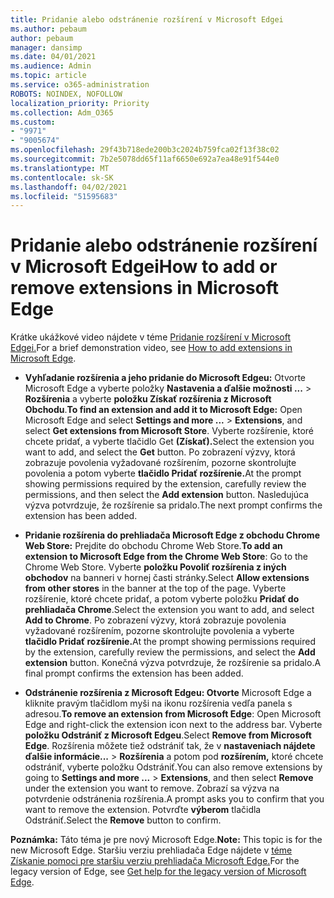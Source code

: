 ```yaml
---
title: Pridanie alebo odstránenie rozšírení v Microsoft Edgei
ms.author: pebaum
author: pebaum
manager: dansimp
ms.date: 04/01/2021
ms.audience: Admin
ms.topic: article
ms.service: o365-administration
ROBOTS: NOINDEX, NOFOLLOW
localization_priority: Priority
ms.collection: Adm_O365
ms.custom:
- "9971"
- "9005674"
ms.openlocfilehash: 29f43b718ede200b3c2024b759fca02f13f38c02
ms.sourcegitcommit: 7b2e5078dd65f11af6650e692a7ea48e91f544e0
ms.translationtype: MT
ms.contentlocale: sk-SK
ms.lasthandoff: 04/02/2021
ms.locfileid: "51595683"
---
```

# <a name="how-to-add-or-remove-extensions-in-microsoft-edge"></a><span data-ttu-id="7c847-102">Pridanie alebo odstránenie rozšírení v Microsoft Edgei</span><span class="sxs-lookup"><span data-stu-id="7c847-102">How to add or remove extensions in Microsoft Edge</span></span>

<span data-ttu-id="7c847-103">Krátke ukážkové video nájdete v téme [Pridanie rozšírení v Microsoft Edgei.](https://support.microsoft.com/help/4027935/windows-10-add-or-remove-browser-extensions)</span><span class="sxs-lookup"><span data-stu-id="7c847-103">For a brief demonstration video, see [How to add extensions in Microsoft Edge](https://support.microsoft.com/help/4027935/windows-10-add-or-remove-browser-extensions).</span></span>

- <span data-ttu-id="7c847-104">**Vyhľadanie rozšírenia a jeho pridanie do Microsoft Edgeu:** Otvorte Microsoft Edge a vyberte položky **Nastavenia a ďalšie možnosti ...**  >  **Rozšírenia** a vyberte **položku Získať rozšírenia z Microsoft Obchodu**.</span><span class="sxs-lookup"><span data-stu-id="7c847-104">**To find an extension and add it to Microsoft Edge:** Open Microsoft Edge and select **Settings and more ...** > **Extensions**, and select **Get extensions from Microsoft Store**.</span></span> <span data-ttu-id="7c847-105">Vyberte rozšírenie, ktoré chcete pridať, a vyberte tlačidlo Get **(Získať).**</span><span class="sxs-lookup"><span data-stu-id="7c847-105">Select the extension you want to add, and select the **Get** button.</span></span> <span data-ttu-id="7c847-106">Po zobrazení výzvy, ktorá zobrazuje povolenia vyžadované rozšírením, pozorne skontrolujte povolenia a potom vyberte **tlačidlo Pridať rozšírenie.**</span><span class="sxs-lookup"><span data-stu-id="7c847-106">At the prompt showing permissions required by the extension, carefully review the permissions, and then select the **Add extension** button.</span></span> <span data-ttu-id="7c847-107">Nasledujúca výzva potvrdzuje, že rozšírenie sa pridalo.</span><span class="sxs-lookup"><span data-stu-id="7c847-107">The next prompt confirms the extension has been added.</span></span>

- <span data-ttu-id="7c847-108">**Pridanie rozšírenia do prehliadača Microsoft Edge z obchodu Chrome Web Store:** Prejdite do obchodu Chrome Web Store.</span><span class="sxs-lookup"><span data-stu-id="7c847-108">**To add an extension to Microsoft Edge from the Chrome Web Store**: Go to the Chrome Web Store.</span></span> <span data-ttu-id="7c847-109">Vyberte **položku Povoliť rozšírenia z iných obchodov** na banneri v hornej časti stránky.</span><span class="sxs-lookup"><span data-stu-id="7c847-109">Select **Allow extensions from other stores** in the banner at the top of the page.</span></span> <span data-ttu-id="7c847-110">Vyberte rozšírenie, ktoré chcete pridať, a potom vyberte položku **Pridať do prehliadača Chrome**.</span><span class="sxs-lookup"><span data-stu-id="7c847-110">Select the extension you want to add, and select **Add to Chrome**.</span></span> <span data-ttu-id="7c847-111">Po zobrazení výzvy, ktorá zobrazuje povolenia vyžadované rozšírením, pozorne skontrolujte povolenia a vyberte **tlačidlo Pridať rozšírenie.**</span><span class="sxs-lookup"><span data-stu-id="7c847-111">At the prompt showing permissions required by the extension, carefully review the permissions, and select the **Add extension** button.</span></span> <span data-ttu-id="7c847-112">Konečná výzva potvrdzuje, že rozšírenie sa pridalo.</span><span class="sxs-lookup"><span data-stu-id="7c847-112">A final prompt confirms the extension has been added.</span></span>

- <span data-ttu-id="7c847-113">**Odstránenie rozšírenia z Microsoft Edgeu: Otvorte** Microsoft Edge a kliknite pravým tlačidlom myši na ikonu rozšírenia vedľa panela s adresou.</span><span class="sxs-lookup"><span data-stu-id="7c847-113">**To remove an extension from Microsoft Edge**: Open Microsoft Edge and right-click the extension icon next to the address bar.</span></span> <span data-ttu-id="7c847-114">Vyberte **položku Odstrániť z Microsoft Edgeu**.</span><span class="sxs-lookup"><span data-stu-id="7c847-114">Select **Remove from Microsoft Edge**.</span></span> <span data-ttu-id="7c847-115">Rozšírenia môžete tiež odstrániť tak, že v **nastaveniach nájdete ďalšie informácie...**  >  **Rozšírenia** a potom pod **rozšírením,** ktoré chcete odstrániť, vyberte položku Odstrániť.</span><span class="sxs-lookup"><span data-stu-id="7c847-115">You can also remove extensions by going to **Settings and more ...** > **Extensions**, and then select **Remove** under the extension you want to remove.</span></span> <span data-ttu-id="7c847-116">Zobrazí sa výzva na potvrdenie odstránenia rozšírenia.</span><span class="sxs-lookup"><span data-stu-id="7c847-116">A prompt asks you to confirm that you want to remove the extension.</span></span> <span data-ttu-id="7c847-117">Potvrďte **výberom** tlačidla Odstrániť.</span><span class="sxs-lookup"><span data-stu-id="7c847-117">Select the **Remove** button to confirm.</span></span>

<span data-ttu-id="7c847-118">**Poznámka:** Táto téma je pre nový Microsoft Edge.</span><span class="sxs-lookup"><span data-stu-id="7c847-118">**Note:** This topic is for the new Microsoft Edge.</span></span> <span data-ttu-id="7c847-119">Staršiu verziu prehliadača Edge nájdete v [téme Získanie pomoci pre staršiu verziu prehliadača Microsoft Edge.](https://support.microsoft.com/hub/4522743/microsoft-edge-help)</span><span class="sxs-lookup"><span data-stu-id="7c847-119">For the legacy version of Edge, see [Get help for the legacy version of Microsoft Edge](https://support.microsoft.com/hub/4522743/microsoft-edge-help).</span></span>